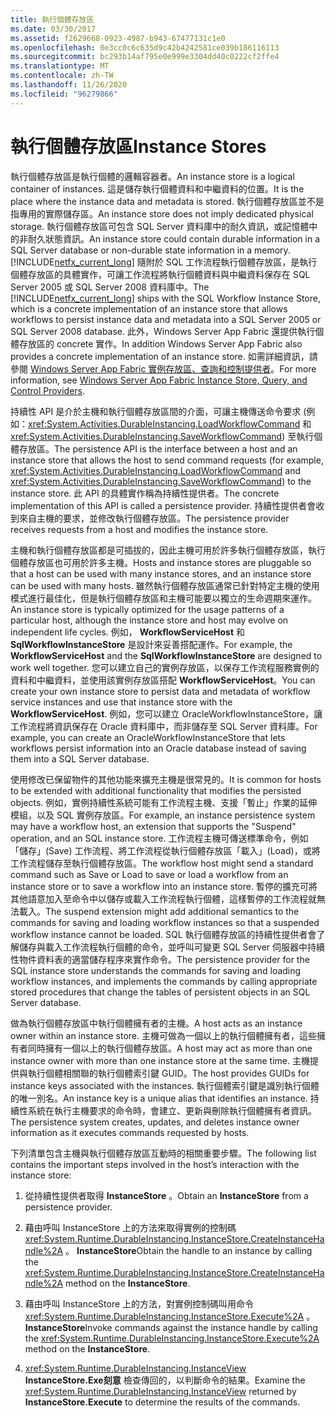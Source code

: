 ```yaml
---
title: 執行個體存放區
ms.date: 03/30/2017
ms.assetid: f2629668-0923-4987-b943-67477131c1e0
ms.openlocfilehash: 0e3cc0c6c635d9c42b4242581ce039b186116113
ms.sourcegitcommit: bc293b14af795e0e999e3304dd40c0222cf2ffe4
ms.translationtype: MT
ms.contentlocale: zh-TW
ms.lasthandoff: 11/26/2020
ms.locfileid: "96279866"
---
```

# <a name="instance-stores"></a><span data-ttu-id="ec881-102">執行個體存放區</span><span class="sxs-lookup"><span data-stu-id="ec881-102">Instance Stores</span></span>

<span data-ttu-id="ec881-103">執行個體存放區是執行個體的邏輯容器者。</span><span class="sxs-lookup"><span data-stu-id="ec881-103">An instance store is a logical container of instances.</span></span> <span data-ttu-id="ec881-104">這是儲存執行個體資料和中繼資料的位置。</span><span class="sxs-lookup"><span data-stu-id="ec881-104">It is the place where the instance data and metadata is stored.</span></span> <span data-ttu-id="ec881-105">執行個體存放區並不是指專用的實際儲存區。</span><span class="sxs-lookup"><span data-stu-id="ec881-105">An instance store does not imply dedicated physical storage.</span></span> <span data-ttu-id="ec881-106">執行個體存放區可包含 SQL Server 資料庫中的耐久資訊，或記憶體中的非耐久狀態資訊。</span><span class="sxs-lookup"><span data-stu-id="ec881-106">An instance store could contain durable information in a SQL Server database or non-durable state information in a memory.</span></span> <span data-ttu-id="ec881-107">[!INCLUDE[netfx_current_long](../../../includes/netfx-current-long-md.md)] 隨附於 SQL 工作流程執行個體存放區，是執行個體存放區的具體實作，可讓工作流程將執行個體資料與中繼資料保存在 SQL Server 2005 或 SQL Server 2008 資料庫中。</span><span class="sxs-lookup"><span data-stu-id="ec881-107">The [!INCLUDE[netfx_current_long](../../../includes/netfx-current-long-md.md)] ships with the SQL Workflow Instance Store, which is a concrete implementation of an instance store that allows workflows to persist instance data and metadata into a SQL Server 2005 or SQL Server 2008 database.</span></span> <span data-ttu-id="ec881-108">此外，Windows Server App Fabric 還提供執行個體存放區的 concrete 實作。</span><span class="sxs-lookup"><span data-stu-id="ec881-108">In addition Windows Server App Fabric also provides a concrete implementation of an instance store.</span></span> <span data-ttu-id="ec881-109">如需詳細資訊，請參閱 [Windows Server App Fabric 實例存放區、查詢和控制提供者](/previous-versions/appfabric/ff383417(v=azure.10))。</span><span class="sxs-lookup"><span data-stu-id="ec881-109">For more information, see [Windows Server App Fabric Instance Store, Query, and Control Providers](/previous-versions/appfabric/ff383417(v=azure.10)).</span></span>  
  
 <span data-ttu-id="ec881-110">持續性 API 是介於主機和執行個體存放區間的介面，可讓主機傳送命令要求 (例如：<xref:System.Activities.DurableInstancing.LoadWorkflowCommand> 和 <xref:System.Activities.DurableInstancing.SaveWorkflowCommand>) 至執行個體存放區。</span><span class="sxs-lookup"><span data-stu-id="ec881-110">The persistence API is the interface between a host and an instance store that allows the host to send command requests (for example, <xref:System.Activities.DurableInstancing.LoadWorkflowCommand> and <xref:System.Activities.DurableInstancing.SaveWorkflowCommand>) to the instance store.</span></span> <span data-ttu-id="ec881-111">此 API 的具體實作稱為持續性提供者。</span><span class="sxs-lookup"><span data-stu-id="ec881-111">The concrete implementation of this API is called a persistence provider.</span></span> <span data-ttu-id="ec881-112">持續性提供者會收到來自主機的要求，並修改執行個體存放區。</span><span class="sxs-lookup"><span data-stu-id="ec881-112">The persistence provider receives requests from a host and modifies the instance store.</span></span>  
  
 <span data-ttu-id="ec881-113">主機和執行個體存放區都是可插拔的，因此主機可用於許多執行個體存放區，執行個體存放區也可用於許多主機。</span><span class="sxs-lookup"><span data-stu-id="ec881-113">Hosts and instance stores are pluggable so that a host can be used with many instance stores, and an instance store can be used with many hosts.</span></span> <span data-ttu-id="ec881-114">雖然執行個體存放區通常已針對特定主機的使用模式進行最佳化，但是執行個體存放區和主機可能要以獨立的生命週期來運作。</span><span class="sxs-lookup"><span data-stu-id="ec881-114">An instance store is typically optimized for the usage patterns of a particular host, although the instance store and host may evolve on independent life cycles.</span></span> <span data-ttu-id="ec881-115">例如， **WorkflowServiceHost** 和 **SqlWorkflowInstanceStore** 是設計來妥善搭配運作。</span><span class="sxs-lookup"><span data-stu-id="ec881-115">For example, the **WorkflowServiceHost** and the **SqlWorkflowInstanceStore** are designed to work well together.</span></span> <span data-ttu-id="ec881-116">您可以建立自己的實例存放區，以保存工作流程服務實例的資料和中繼資料，並使用該實例存放區搭配 **WorkflowServiceHost**。</span><span class="sxs-lookup"><span data-stu-id="ec881-116">You can create your own instance store to persist data and metadata of workflow service instances and use that instance store with the **WorkflowServiceHost**.</span></span> <span data-ttu-id="ec881-117">例如，您可以建立 OracleWorkflowInstanceStore，讓工作流程將資訊保存在 Oracle 資料庫中，而非儲存至 SQL Server 資料庫。</span><span class="sxs-lookup"><span data-stu-id="ec881-117">For example, you can create an OracleWorkflowInstanceStore that lets workflows persist information into an Oracle database instead of saving them into a SQL Server database.</span></span>  
  
 <span data-ttu-id="ec881-118">使用修改已保留物件的其他功能來擴充主機是很常見的。</span><span class="sxs-lookup"><span data-stu-id="ec881-118">It is common for hosts to be extended with additional functionality that modifies the persisted objects.</span></span> <span data-ttu-id="ec881-119">例如，實例持續性系統可能有工作流程主機、支援「暫止」作業的延伸模組，以及 SQL 實例存放區。</span><span class="sxs-lookup"><span data-stu-id="ec881-119">For example, an instance persistence system may have a workflow host, an extension that supports the "Suspend" operation, and an SQL instance store.</span></span>  <span data-ttu-id="ec881-120">工作流程主機可傳送標準命令，例如「儲存」(Save) 工作流程、將工作流程從執行個體存放區「載入」(Load)，或將工作流程儲存至執行個體存放區。</span><span class="sxs-lookup"><span data-stu-id="ec881-120">The workflow host might send a standard command such as Save or Load to save or load a workflow from an instance store or to save a workflow into an instance store.</span></span> <span data-ttu-id="ec881-121">暫停的擴充可將其他語意加入至命令中以儲存或載入工作流程執行個體，這樣暫停的工作流程就無法載入。</span><span class="sxs-lookup"><span data-stu-id="ec881-121">The suspend extension might add additional semantics to the commands for saving and loading workflow instances so that a suspended workflow instance cannot be loaded.</span></span> <span data-ttu-id="ec881-122">SQL 執行個體存放區的持續性提供者會了解儲存與載入工作流程執行個體的命令，並呼叫可變更 SQL Server 伺服器中持續性物件資料表的適當儲存程序來實作命令。</span><span class="sxs-lookup"><span data-stu-id="ec881-122">The persistence provider for the SQL instance store understands the commands for saving and loading workflow instances, and implements the commands by calling appropriate stored procedures that change the tables of persistent objects in an SQL Server database.</span></span>  
  
 <span data-ttu-id="ec881-123">做為執行個體存放區中執行個體擁有者的主機。</span><span class="sxs-lookup"><span data-stu-id="ec881-123">A host acts as an instance owner within an instance store.</span></span> <span data-ttu-id="ec881-124">主機可做為一個以上的執行個體擁有者，這些擁有者同時擁有一個以上的執行個體存放區。</span><span class="sxs-lookup"><span data-stu-id="ec881-124">A host may act as more than one instance owner with more than one instance store at the same time.</span></span> <span data-ttu-id="ec881-125">主機提供與執行個體相關聯的執行個體索引鍵 GUID。</span><span class="sxs-lookup"><span data-stu-id="ec881-125">The host provides GUIDs for instance keys associated with the instances.</span></span> <span data-ttu-id="ec881-126">執行個體索引鍵是識別執行個體的唯一別名。</span><span class="sxs-lookup"><span data-stu-id="ec881-126">An instance key is a unique alias that identifies an instance.</span></span> <span data-ttu-id="ec881-127">持續性系統在執行主機要求的命令時，會建立、更新與刪除執行個體擁有者資訊。</span><span class="sxs-lookup"><span data-stu-id="ec881-127">The persistence system creates, updates, and deletes instance owner information as it executes commands requested by hosts.</span></span>  
  
 <span data-ttu-id="ec881-128">下列清單包含主機與執行個體存放區互動時的相關重要步驟。</span><span class="sxs-lookup"><span data-stu-id="ec881-128">The following list contains the important steps involved in the host’s interaction with the instance store:</span></span>  
  
1. <span data-ttu-id="ec881-129">從持續性提供者取得 **InstanceStore** 。</span><span class="sxs-lookup"><span data-stu-id="ec881-129">Obtain an **InstanceStore** from a persistence provider.</span></span>  

2. <span data-ttu-id="ec881-130">藉由呼叫 InstanceStore 上的方法來取得實例的控制碼 <xref:System.Runtime.DurableInstancing.InstanceStore.CreateInstanceHandle%2A> 。 **InstanceStore**</span><span class="sxs-lookup"><span data-stu-id="ec881-130">Obtain the handle to an instance by calling the <xref:System.Runtime.DurableInstancing.InstanceStore.CreateInstanceHandle%2A> method on the **InstanceStore**.</span></span>  
  
3. <span data-ttu-id="ec881-131">藉由呼叫 InstanceStore 上的方法，對實例控制碼叫用命令 <xref:System.Runtime.DurableInstancing.InstanceStore.Execute%2A> 。 **InstanceStore**</span><span class="sxs-lookup"><span data-stu-id="ec881-131">Invoke commands against the instance handle by calling the <xref:System.Runtime.DurableInstancing.InstanceStore.Execute%2A> method on the **InstanceStore**.</span></span>  
  
4. <span data-ttu-id="ec881-132"><xref:System.Runtime.DurableInstancing.InstanceView> **InstanceStore.Exe刻意** 檢查傳回的，以判斷命令的結果。</span><span class="sxs-lookup"><span data-stu-id="ec881-132">Examine the <xref:System.Runtime.DurableInstancing.InstanceView> returned by **InstanceStore.Execute** to determine the results of the commands.</span></span>
